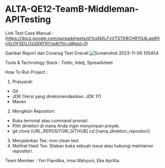 # ALTA-QE12-TeamB-Middleman-APITesting #

Link Test Case Manual : (https://docs.google.com/spreadsheets/d/1cpNXLFxVTSTK8CHRYQ4Lqe9HrjXcOFSEtLOziQfAY9Y/edit?hl=id#gid=0)

Gambar Report dan Coverag Test Overall
![Screenshot 2023-11-06 105454](https://github.com/yorigustama/ALTA-QE12-TeamB-Middleman-APITesting/assets/50369208/b968fef4-b259-4f3c-88e0-78b2053bf189)


Tools & Technology Stack : Trello, Intelj, Spreadsheet 

How To Run Project :

1. Prasyarat:
* Git
* JDK (Versi yang direkomendasikan: JDK 17)
* Maven
2. Mengklon Repositori:
* Buka terminal atau command prompt.
* Pilih direktori di mana Anda ingin menyimpan proyek.
* git clone [URL_REPOSITORI_GITHUB] cd [nama_direktori_repositori]
3. Menjalankan Tes: mvn clean test
4. Melihat Hasil Tes: Silakan buka sebuah issue atau hubungi maintainer repositori.

Team Member :
Yori Fiandika,
Irma Wahyuni,
Eka Aprillia.

